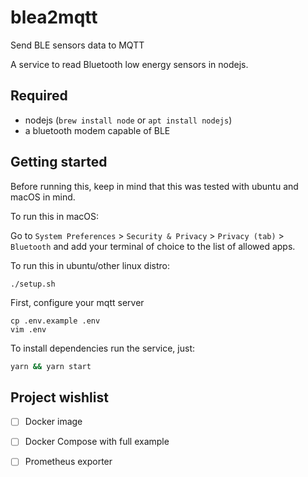 # blea2mqtt
Send BLE sensors data to MQTT

A service to read Bluetooth low energy sensors in nodejs.

## Required
 - nodejs (`brew install node` or `apt install nodejs`)
 - a bluetooth modem capable of BLE


## Getting started

Before running this, keep in mind that this was tested with
ubuntu and macOS in mind.

To run this in macOS:

Go to `System Preferences` > `Security & Privacy` > `Privacy (tab)` > `Bluetooth` 
and add your terminal of choice to the list of allowed apps.


To run this in ubuntu/other linux distro:
```shell
./setup.sh
```

First, configure your mqtt server
```shell
cp .env.example .env
vim .env
```


To install dependencies run the service, just:

```sh
yarn && yarn start
```

## Project wishlist

 - [ ] Docker image

 - [ ] Docker Compose with full example

 - [ ] Prometheus exporter
